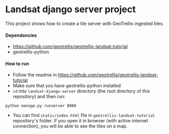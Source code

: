 # Landsat django server project

This project shows how to create a tile server with GeoTrellis ingested tiles.

#### Dependencies

- https://github.com/geotrellis/geotrellis-landsat-tutorial
- geotrellis-python

#### How to run

- Follow the readme in https://github.com/geotrellis/geotrellis-landsat-tutorial
- Make sure that you have geotrellis-python installed
- `cd` into `landsat-django-server` directory (the root directory of this repository) and then run:

`python manage.py runserver 8080`

- You can find `static/index.html` file in `geotrellis-landsat-tutorial` repository's folder. If you open it in browser (with active internet connection), you will be able to see the tiles on a map.

